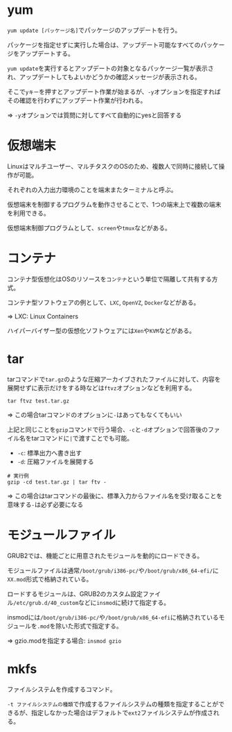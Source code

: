 # yum

`yum update [パッケージ名]`でパッケージのアップデートを行う。

パッケージを指定せずに実行した場合は、アップデート可能なすべてのパッケージをアップデートする。

`yum update`を実行するとアップデートの対象となるパッケージ一覧が表示され、アップデートしてもよいかどうかの確認メッセージが表示される。

そこで`yキー`を押すとアップデート作業が始まるが、`-y`オプションを指定すればその確認を行わずにアップデート作業が行われる。

=> `-y`オプションでは質問に対してすべて自動的にyesと回答する

# 仮想端末

Linuxはマルチユーザー、マルチタスクのOSのため、複数人で同時に接続して操作が可能。

それぞれの入力出力環境のことを端末またターミナルと呼ぶ。

仮想端末を制御するプログラムを動作させることで、1つの端末上で複数の端末を利用できる。

仮想端末制御プログラムとして、`screen`や`tmux`などがある。

# コンテナ

コンテナ型仮想化はOSのリソースを`コンテナ`という単位で隔離して共有する方式。

コンテナ型ソフトウェアの例として、`LXC`, `OpenVZ`, `Docker`などがある。

=> LXC: Linux Containers

ハイパーバイザー型の仮想化ソフトウェアには`Xen`や`KVM`などがある。

# tar

tarコマンドで`tar.gz`のような圧縮アーカイブされたファイルに対して、内容を展開せずに表示だけをする時などは`ftvz`オプションなどを利用する。

```
tar ftvz test.tar.gz
```

=> この場合tarコマンドのオプションに`-`はあってもなくてもいい

上記と同じことを`gzip`コマンドで行う場合、`-c`と`-d`オプションで回答後のファイル名をtarコマンドに`|`で渡すことでも可能。

- `-c`: 標準出力へ書き出す
- `-d`: 圧縮ファイルを展開する

```
# 実行例
gzip -cd test.tar.gz | tar ftv -
```

=> この場合はtarコマンドの最後に、標準入力からファイル名を受け取ることを意味する`-`は必ず必要になる

# モジュールファイル

GRUB2では、機能ごとに用意されたモジュールを動的にロードできる。

モジュールファイルは通常`/boot/grub/i386-pc/`や`/boot/grub/x86_64-efi/`に`XX.mod`形式で格納されている。

ロードするモジュールは、GRUB2のカスタム設定ファイル`/etc/grub.d/40_custom`などに`insmod`に続けて指定する。

insmodには`/boot/grub/i386-pc/`や`/boot/grub/x86_64-efi`に格納されているモジュールを`.mod`を除いた形式で指定する。

=> gzio.modを指定する場合: `insmod gzio`

# mkfs

ファイルシステムを作成するコマンド。

`-t ファイルシステムの種類`で作成するファイルシステムの種類を指定することができるが、指定しなかった場合はデフォルトで`ext2`ファイルシステムが作成される。

